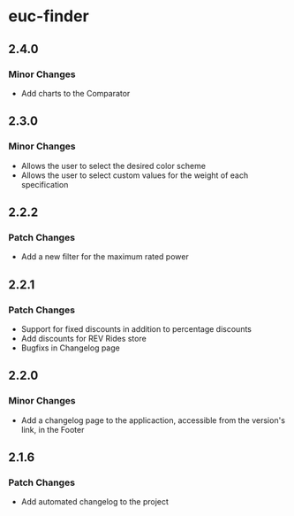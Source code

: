 # euc-finder

## 2.4.0

### Minor Changes

- Add charts to the Comparator

## 2.3.0

### Minor Changes

- Allows the user to select the desired color scheme
- Allows the user to select custom values for the weight of each specification

## 2.2.2

### Patch Changes

- Add a new filter for the maximum rated power

## 2.2.1

### Patch Changes

- Support for fixed discounts in addition to percentage discounts
- Add discounts for REV Rides store
- Bugfixs in Changelog page

## 2.2.0

### Minor Changes

- Add a changelog page to the applicaction, accessible from the version's link, in the Footer

## 2.1.6

### Patch Changes

- Add automated changelog to the project
